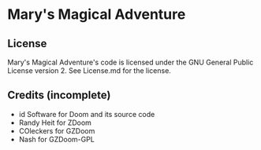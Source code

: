 # Mary's Magical Adventure
## License
Mary's Magical Adventure's code is licensed under the GNU General Public License version 2. See License.md for the license.

## Credits (incomplete)
* id Software for Doom and its source code
* Randy Heit for ZDoom
* COleckers for GZDoom
* Nash for GZDoom-GPL
